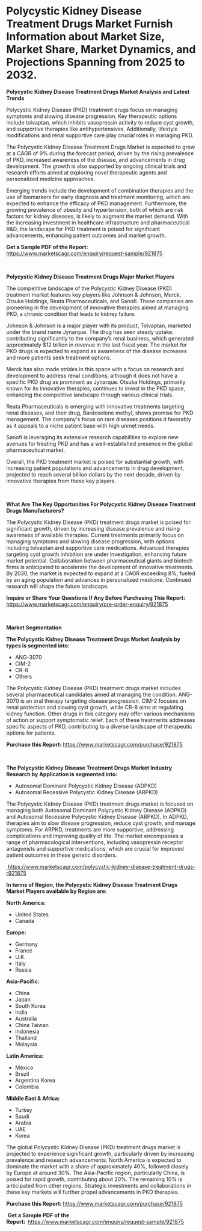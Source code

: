 <p><h1>Polycystic Kidney Disease Treatment Drugs Market Furnish Information about Market Size, Market Share, Market Dynamics, and Projections Spanning from 2025 to 2032.</h1></p><p><strong>Polycystic Kidney Disease Treatment Drugs Market Analysis and Latest Trends</strong></p>
<p><p>Polycystic Kidney Disease (PKD) treatment drugs focus on managing symptoms and slowing disease progression. Key therapeutic options include tolvaptan, which inhibits vasopressin activity to reduce cyst growth, and supportive therapies like antihypertensives. Additionally, lifestyle modifications and renal supportive care play crucial roles in managing PKD.</p><p>The Polycystic Kidney Disease Treatment Drugs Market is expected to grow at a CAGR of 9% during the forecast period, driven by the rising prevalence of PKD, increased awareness of the disease, and advancements in drug development. The growth is also supported by ongoing clinical trials and research efforts aimed at exploring novel therapeutic agents and personalized medicine approaches. </p><p>Emerging trends include the development of combination therapies and the use of biomarkers for early diagnosis and treatment monitoring, which are expected to enhance the efficacy of PKD management. Furthermore, the growing prevalence of obesity and hypertension, both of which are risk factors for kidney diseases, is likely to augment the market demand. With the increasing investment in healthcare infrastructure and pharmaceutical R&D, the landscape for PKD treatment is poised for significant advancements, enhancing patient outcomes and market growth.</p></p>
<p><strong>Get a Sample PDF of the Report:&nbsp;</strong> <a href="https://www.marketscagr.com/enquiry/request-sample/921875?utm_campaign=2194&utm_medium=2&utm_source=Github&utm_content=ia&utm_term=18042025&utm_id=polycystic-kidney-disease-treatment-drugs">https://www.marketscagr.com/enquiry/request-sample/921875</a></p>
<p>&nbsp;</p>
<p><strong>Polycystic Kidney Disease Treatment Drugs Major Market Players</strong></p>
<p><p>The competitive landscape of the Polycystic Kidney Disease (PKD) treatment market features key players like Johnson & Johnson, Merck, Otsuka Holdings, Reata Pharmaceuticals, and Sanofi. These companies are pioneering in the development of innovative therapies aimed at managing PKD, a chronic condition that leads to kidney failure.</p><p>Johnson & Johnson is a major player with its product, Tolvaptan, marketed under the brand name Jynarque. The drug has seen steady uptake, contributing significantly to the company’s renal business, which generated approximately $12 billion in revenue in the last fiscal year. The market for PKD drugs is expected to expand as awareness of the disease increases and more patients seek treatment options.</p><p>Merck has also made strides in this space with a focus on research and development to address renal conditions, although it does not have a specific PKD drug as prominent as Jynarque. Otsuka Holdings, primarily known for its innovative therapies, continues to invest in the PKD space, enhancing the competitive landscape through various clinical trials.</p><p>Reata Pharmaceuticals is emerging with innovative treatments targeting renal diseases, and their drug, Bardoxolone methyl, shows promise for PKD management. The company's focus on rare diseases positions it favorably as it appeals to a niche patient base with high unmet needs.</p><p>Sanofi is leveraging its extensive research capabilities to explore new avenues for treating PKD and has a well-established presence in the global pharmaceutical market.</p><p>Overall, the PKD treatment market is poised for substantial growth, with increasing patient populations and advancements in drug development, projected to reach several billion dollars by the next decade, driven by innovative therapies from these key players.</p></p>
<p>&nbsp;</p>
<p><strong>What Are The Key Opportunities For Polycystic Kidney Disease Treatment Drugs Manufacturers?</strong></p>
<p><p>The Polycystic Kidney Disease (PKD) treatment drugs market is poised for significant growth, driven by increasing disease prevalence and rising awareness of available therapies. Current treatments primarily focus on managing symptoms and slowing disease progression, with options including tolvaptan and supportive care medications. Advanced therapies targeting cyst growth inhibition are under investigation, enhancing future market potential. Collaboration between pharmaceutical giants and biotech firms is anticipated to accelerate the development of innovative treatments. By 2030, the market is expected to expand at a CAGR exceeding 8%, fueled by an aging population and advances in personalized medicine. Continued research will shape the future landscape.</p></p>
<p><strong>Inquire or Share Your Questions If Any Before Purchasing This Report:</strong> <a href="https://www.marketscagr.com/enquiry/pre-order-enquiry/921875?utm_campaign=2194&utm_medium=2&utm_source=Github&utm_content=ia&utm_term=18042025&utm_id=polycystic-kidney-disease-treatment-drugs">https://www.marketscagr.com/enquiry/pre-order-enquiry/921875</a></p>
<p>&nbsp;</p>
<p><strong>Market Segmentation</strong></p>
<p><strong>The Polycystic Kidney Disease Treatment Drugs Market Analysis by types is segmented into:</strong></p>
<p><ul><li>ANG-3070</li><li>CIM-2</li><li>CR-8</li><li>Others</li></ul></p>
<p><p>The Polycystic Kidney Disease (PKD) treatment drugs market includes several pharmaceutical candidates aimed at managing the condition. ANG-3070 is an oral therapy targeting disease progression. CIM-2 focuses on renal protection and slowing cyst growth, while CR-8 aims at regulating kidney function. Other drugs in this category may offer various mechanisms of action or support symptomatic relief. Each of these treatments addresses specific aspects of PKD, contributing to a diverse landscape of therapeutic options for patients.</p></p>
<p><strong>Purchase this Report:&nbsp;</strong><a href="https://www.marketscagr.com/purchase/921875?utm_campaign=2194&utm_medium=2&utm_source=Github&utm_content=ia&utm_term=18042025&utm_id=polycystic-kidney-disease-treatment-drugs">https://www.marketscagr.com/purchase/921875</a></p>
<p>&nbsp;</p>
<p><strong>The Polycystic Kidney Disease Treatment Drugs Market Industry Research by Application is segmented into:</strong></p>
<p><ul><li>Autosomal Dominant Polycystic Kidney Disease (ADPKD)</li><li>Autosomal Recessive Polycystic Kidney Disease (ARPKD)</li></ul></p>
<p><p>The Polycystic Kidney Disease (PKD) treatment drugs market is focused on managing both Autosomal Dominant Polycystic Kidney Disease (ADPKD) and Autosomal Recessive Polycystic Kidney Disease (ARPKD). In ADPKD, therapies aim to slow disease progression, reduce cyst growth, and manage symptoms. For ARPKD, treatments are more supportive, addressing complications and improving quality of life. The market encompasses a range of pharmacological interventions, including vasopressin receptor antagonists and supportive medications, which are crucial for improved patient outcomes in these genetic disorders.</p></p>
<p><a href="https://www.marketscagr.com/polycystic-kidney-disease-treatment-drugs-r921875?utm_campaign=2194&utm_medium=2&utm_source=Github&utm_content=ia&utm_term=18042025&utm_id=polycystic-kidney-disease-treatment-drugs">&nbsp;https://www.marketscagr.com/polycystic-kidney-disease-treatment-drugs-r921875</a></p>
<p><strong>In terms of Region, the Polycystic Kidney Disease Treatment Drugs Market Players available by Region are:</strong></p>
<p>
    <p> <strong> North America: </strong>
        <ul>
            <li>United States</li>
            <li>Canada</li>
        </ul>
        </p> 
    <p> <strong> Europe: </strong>
        <ul>
            <li>Germany</li>
            <li>France</li>
            <li>U.K.</li>
            <li>Italy</li>
            <li>Russia</li>
        </ul>
        </p> 
    <p> <strong> Asia-Pacific: </strong>
        <ul>
            <li>China</li>
            <li>Japan</li>
            <li>South Korea</li>
            <li>India</li>
            <li>Australia</li>
            <li>China Taiwan</li>
            <li>Indonesia</li>
            <li>Thailand</li>
            <li>Malaysia</li>
        </ul>
        </p> 
    <p> <strong> Latin America: </strong>
        <ul>
            <li>Mexico</li>
            <li>Brazil</li>
            <li>Argentina Korea</li>
            <li>Colombia</li>
        </ul>
        </p> 
    <p> <strong> Middle East & Africa: </strong>
        <ul>
            <li>Turkey</li>
            <li>Saudi</li>
            <li>Arabia</li>
            <li>UAE</li>
            <li>Korea</li>
        </ul>
    </p>
    </p>
<p><p>The global Polycystic Kidney Disease (PKD) treatment drugs market is projected to experience significant growth, particularly driven by increasing prevalence and research advancements. North America is expected to dominate the market with a share of approximately 40%, followed closely by Europe at around 30%. The Asia-Pacific region, particularly China, is poised for rapid growth, contributing about 20%. The remaining 10% is anticipated from other regions. Strategic investments and collaborations in these key markets will further propel advancements in PKD therapies.</p></p>
<p><strong>Purchase this Report: </strong><a href="https://www.marketscagr.com/purchase/921875?utm_campaign=2194&utm_medium=2&utm_source=Github&utm_content=ia&utm_term=18042025&utm_id=polycystic-kidney-disease-treatment-drugs">https://www.marketscagr.com/purchase/921875</a></p>
<p>&nbsp;<strong>Get a Sample PDF of the Report:&nbsp;&nbsp;</strong><a href="https://www.marketscagr.com/enquiry/request-sample/921875?utm_campaign=2194&utm_medium=2&utm_source=Github&utm_content=ia&utm_term=18042025&utm_id=polycystic-kidney-disease-treatment-drugs">https://www.marketscagr.com/enquiry/request-sample/921875</a></p>
<p><strong></strong></p>
<p><p></p><p></p><p></p></p>
